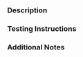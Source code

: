### Description
<!-- Provide a description of what your changes do. -->

### Testing Instructions
<!-- Give us step by step instructions on how to test your changes. -->

### Additional Notes
<!-- Anything else that will help us test the pull request. -->